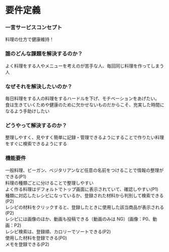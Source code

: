 # 要件定義

### 一言サービスコンセプト

料理の仕方で健康維持！

### 誰のどんな課題を解決するのか？

よく料理をする人やメニューを考えのが苦手な人、毎回同じ料理を作ってしまう人

### なぜそれを解決したいのか？

毎日料理をする人の料理をするハードルを下げ、モチベーションをあげたい。
食は生きていくためや健康のために欠かせないものだからこそ、充実した時間になるよう手助けしたい

### どうやって解決するのか？

整理しやすく、見やすく簡単に記録・管理できるようにすることで作りたい料理をすぐに検索できるようにする

### 機能要件

一般料理、ビーガン、ベジタリアンなど任意の名前をつけることで情報の整理ができる(P1)  
料理の種類ごとに分けることで整理しやすい  
よく作る料理はデフォルトでトップ画面に表示されていて、確認しやすい(P1)  
種類に対応したレシピになっているか、登録された材料から判別して検索できる(P2)  
レシピの材料をクリックすると、登録したときに使用した該当商品が表示される(P2)  
レシピには画像のほか、動画も投稿できる（動画のみは NG）(画像：P0、動画：P2)  
レシピ検索は、登録順、カロリーでソートできる(P2)  
使用した材料を登録できる(P0)  
メモを登録できる(P2) 　　
